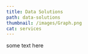 ```yaml
---
title: Data Solutions
path: data-solutions
thumbnail: /images/Graph.png
cat: services
---
```

some text here